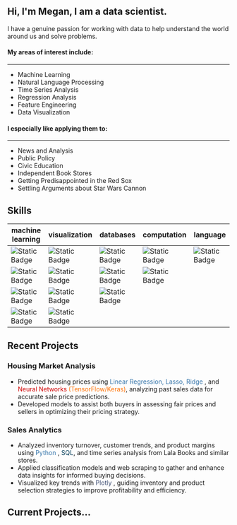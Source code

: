                                                                                                                        
                                                                                                                                    
## Hi, I'm Megan, I am a data scientist. 

I have a genuine passion for working with data to help understand the world around us and solve problems. 

#### My areas of interest include: 
__________________________________
- Machine Learning 
- Natural Language Processing
- Time Series Analysis
- Regression Analysis
- Feature Engineering
- Data Visualization


#### I especially like applying them to: 
_______________

- News and Analysis
- Public Policy
- Civic Education
- Independent Book Stores
- Getting Predisappointed in the Red Sox
- Settling Arguments about Star Wars Cannon

## Skills

| machine learning                                                                                                                                           | visualization                                                                                                                          | databases                                                                                                                                          | computation                                                                                                                                      | language                                                                                                                                       |
|------------------------------------------------------------------------------------------------------------------------------------------------------------|----------------------------------------------------------------------------------------------------------------------------------------|----------------------------------------------------------------------------------------------------------------------------------------------------|--------------------------------------------------------------------------------------------------------------------------------------------------|------------------------------------------------------------------------------------------------------------------------------------------------|
| ![Static Badge](https://img.shields.io/badge/scikitlearn-orange?style=for-the-badge&logo=scikitlearn&logoColor=white&labelColor=%23F7931E&color=%23F7931E) | ![Static Badge](https://img.shields.io/badge/plotly-blue?style=for-the-badge&logo=plotly&labelColor=%233F4F75&color=%233F4F75)         | ![Static Badge](https://img.shields.io/badge/pandas-blue?style=for-the-badge&logo=pandas&labelColor=%23150458&color=%23150458)                     | ![Static Badge](https://img.shields.io/badge/numpy-darkblue?style=for-the-badge&logo=numpy&logoColor=white&labelColor=%23013243&color=%23013243) | ![Static Badge](https://img.shields.io/badge/python-blue?style=for-the-badge&logo=python&logoColor=white&labelColor=%233776AB&color=%233776AB) |
| ![Static Badge](https://img.shields.io/badge/tensorflow-orange?style=for-the-badge&logo=tensorflow&logoColor=white&labelColor=%23FF6F00&color=%23FF6F00)   | ![Static Badge](https://img.shields.io/badge/matplotlib-blue?style=for-the-badge&logo=matplotlib&labelColor=%233776AB&color=%233776AB) | ![Static Badge](https://img.shields.io/badge/sqlite-darkblue?style=for-the-badge&logo=sqlite&logoColor=white&labelColor=%23003B57&color=%23003B57) | ![Static Badge](https://img.shields.io/badge/scipy-blue?style=for-the-badge&logo=scipy&logoColor=white&labelColor=%238CAAE6&color=%238CAAE6)     |                                                                                                                                                |
| ![Static Badge](https://img.shields.io/badge/spacy-orange?style=for-the-badge&logo=spacy&logoColor=white&labelColor=%2309A3D5&color=%2309A3D5)             | ![Static Badge](https://img.shields.io/badge/tableau-red?style=for-the-badge&logo=tableau&labelColor=%23E71D29&color=%23E71D29)        | ![Static Badge](https://img.shields.io/badge/dbeave-black?style=for-the-badge&logo=dbeaver&logoColor=white&labelColor=%23382923&color=%23382923)   |                                                                                                                                                  |                                                                                                                                                |
| ![Static Badge](https://img.shields.io/badge/keras-red?style=for-the-badge&logo=keras&labelColor=%23D00000&color=%23D00000)                                | ![Static Badge](https://img.shields.io/badge/seaborn-blue?style=for-the-badge&logo=seaborn&labelColor=%23%2346C3D0&color=%2346C3D0)    |     

## Recent Projects

### Housing Market Analysis
- Predicted housing prices using <span style='color:#3776AB'>Linear Regression, Lasso, Ridge </span>, and <span style='color:#D00000'>Neural Networks</span> <span style='color:#FF6F00'>(TensorFlow/Keras)</span>, analyzing
past sales data for accurate sale price predictions.
- Developed models to assist both buyers in assessing fair prices and sellers in optimizing their pricing strategy.

### Sales Analytics 
- Analyzed inventory turnover, customer trends, and product margins using <span style='color:#3776AB'>Python </span>, <span style='color:#003B57'>SQL</span>, and time series analysis
from Lala Books and similar stores.
-  Applied classification models and web scraping to gather and enhance data insights for informed buying decisions.
- Visualized key trends with <span style='color:#3F4F75'>Plotly</span> , guiding inventory and product selection strategies to improve profitability and
efficiency.

## Current Projects...
### 





<!--
**meg-williams/meg-williams** is a ✨ _special_ ✨ repository because its `README.md` (this file) appears on your GitHub profile.
colors used: #000080, #7FFFD4, #FF3D00, #F2BE0D, #F5F5F0, #C7C8C6
Here are some ideas to get you started:

I believe data science is incredibly important not just for companies improving their margins, but as a tool to help 
everyone have a greater understanding 

I am currently really enjoying doing a deep dive on artificial nueral 
My areas of interest include 

baseball 
reading
comics
current events 
public policy 
news 
political nerd 
baseball player 
feature engineering 



Past Projects: 

Linear Regression Housing Prices 
Classification for Credit Default 

Currently Working on: 

Bookstore stuff 
baseball program for drafting 


- 🔭 I’m currently working on ...
- 🌱 I’m currently learning ...
- 👯 I’m looking to collaborate on ...
- 🤔 I’m looking for help with ...
- 💬 Ask me about ...
- 📫 How to reach me: ...
- 😄 Pronouns: ...
- ⚡ Fun fact: ...
-->
